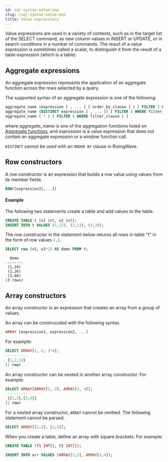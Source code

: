 ```yaml
---
id: sql-syntax-value-exp
slug: /sql-syntax-value-exp
title: Value expressions
---
```


Value expressions are used in a variety of contexts, such as in the target list of the SELECT command, as new column values in INSERT or UPDATE, or in search conditions in a number of commands. The result of a value expression is sometimes called a scalar, to distinguish it from the result of a table expression (which is a table).


## Aggregate expressions

An aggregate expression represents the application of an aggregate function across the rows selected by a query.

The supported syntax of an aggregate expression is one of the following:

```sql
aggregate_name (expression [ , ... ] [ order_by_clause ] ) [ FILTER ( WHERE filter_clause ) ]
aggregate_name (DISTINCT expression [ , ... ]) [ FILTER ( WHERE filter_clause ) ]
aggregate_name ( * ) [ FILTER ( WHERE filter_clause ) ]
```

where *aggregate_name* is one of the aggregation functions listed on [Aggregate functions](https://www.risingwave.dev/docs/latest/sql-function-aggregate/), and *expression* is a value expression that does not contain an aggregate expression or a window function call.

`DISTINCT` cannot be used with an `ORDER BY` clause in RisingWave.


## Row constructors

A row constructor is an expression that builds a row value using values from its member fields. 

```sql
ROW([expression][,...])
```


#### Example

The following two statements create a table and add values to the table.

```sql
CREATE TABLE t (v1 int, v2 int);
INSERT INTO t VALUES (1,12), (2,13), (3,30);
```

The row constructor in the statement below returns all rows in table "t" in the form of row values `(,)`.

```sql
SELECT row (v1, v2*2) AS demo FROM t;
```

```
  demo  
--------
 (1,24)
 (2,26)
 (3,60)
(3 rows)
```

## Array constructors


An array constructor is an expression that creates an array from a group of values. 

An array can be construcuted with the following syntax.

```sql
ARRAY [expression1, expression2, ...]
```

For example:
```sql
SELECT ARRAY[1, 2, 3*4];
----------
 {1,2,12}
(1 row)

```

An array constructor can be nested in another array constructor. For example:

```sql
SELECT ARRAY[ARRAY[1, 2], ARRAY[3, 4]];
----------
 {{1,2},{3,4}}
(1 row)
```

For a nested array constructor, `ARRAY` cannot be omitted. The following statement cannot be parsed.
```sql
SELECT ARRAY[[1,2], [3,4]];
```

When you create a table, define an array with square brackets. For example:
```sql
CREATE TABLE (f1 INT[], f2 INT[]);

INSERT INTO arr VALUES (ARRAY[1,2], ARRAY[3,4]);
```
